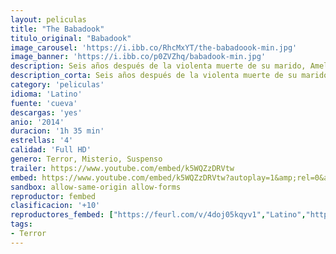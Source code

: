 ```yaml
---
layout: peliculas
title: "The Babadook"
titulo_original: "Babadook"
image_carousel: 'https://i.ibb.co/RhcMxYT/the-babadoook-min.jpg'
image_banner: 'https://i.ibb.co/p0ZVZhq/babadook-min.jpg'
description: Seis años después de la violenta muerte de su marido, Amelia no se ha recuperado todavía, pero tiene que educar a Samuel , su hijo de seis años, que vive aterrorizado por un monstruo que se le aparece en sueños y amenaza con matarlos. Cuando un inquietante libro de cuentos llamado The Babadook aparece en su casa, Samuel llega al convencimiento de que el Babadook es la criatura con la que ha estado soñando. Entonces sus alucinaciones se hacen incontrolables y su conducta, impredecible y violenta. Amelia, cada vez más asustada, se ve forzada a medicarle. Pero, de repente, empieza a sentir a su alrededor una presencia siniestra que la lleva a pensar que los temores de su hijo podrían ser reales.
description_corta: Seis años después de la violenta muerte de su marido, Amelia no se ha recuperado todavía, pero tiene que educar a Samuel , su hijo de seis años, que vive aterrorizado por un monstruo que se le aparece en sueños y amenaza con matarlos. Cuando un...
category: 'peliculas'
idioma: 'Latino'
fuente: 'cueva'
descargas: 'yes'
anio: '2014'
duracion: '1h 35 min'
estrellas: '4'
calidad: 'Full HD'
genero: Terror, Misterio, Suspenso
trailer: https://www.youtube.com/embed/k5WQZzDRVtw
embed: https://www.youtube.com/embed/k5WQZzDRVtw?autoplay=1&amp;rel=0&amp;hd=1&border=0&wmode=opaque&enablejsapi=1&modestbranding=1&controls=1&showinfo=0
sandbox: allow-same-origin allow-forms
reproductor: fembed
clasificacion: '+10'
reproductores_fembed: ["https://feurl.com/v/4doj05kqyv1","Latino","https://femax20.com/v/78l4kigdm18pn20","Latino","https://femax20.com/v/zy9nz3-ew89","Latino","https://femax20.com/v/p6ogk87xx9j","Latino"]
tags:
- Terror
---
```



 







